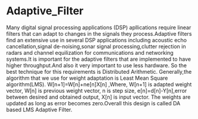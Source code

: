 # Adaptive_Filter
 Many digital signal processing applications (DSP) apllications require linear filters that can adapt to changes in the signals they process.Adaptive filters find an extensive use in several DSP applications including acoustic echo cancellation,signal de-noising,sonar signal processing,clutter rejection in radars and channel equilization for communications and networking systems.It is important for the adaptive filters that are implemented to have higher throughput.And also it very important to use less hardware.
So the best technique for this requirements is Distributed Arithmetic.
Generally,the algorithm that we use for weight adaptation is Least Mean Square algorithm(LMS).
           W[n+1]=W[n]+ne[n]X[n] ,Where,
           W[n+1] is adapted weight vector, 
           W[n] is previous weight vector,
           n is step size,
           e[n]=d[n]-Y[n],error between desired and obtained output,
           X[n] is input vector.
The weights are updated as long as error becomes zero.Overall this design is called DA based LMS Adaptive Filter.          
